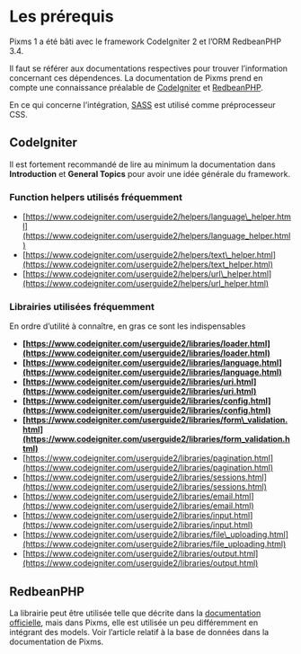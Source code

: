 # Les prérequis

Pixms 1 a été bâti avec le framework CodeIgniter 2 et l’ORM RedbeanPHP 3.4.

Il faut se référer aux documentations respectives pour trouver l’information concernant ces dépendences. La documentation de Pixms prend en compte une connaissance préalable de [CodeIgniter](https://www.codeigniter.com/userguide2/) et [RedbeanPHP](http://www.redbeanphp.com/manual3_0/index.php?p=/manual3_0/welcome).

En ce qui concerne l’intégration, [SASS](https://sass-lang.com/documentation/file.SASS_REFERENCE.html) est utilisé comme préprocesseur CSS.

CodeIgniter
-----------

Il est fortement recommandé de lire au minimum la documentation dans **Introduction** et **General Topics** pour avoir une idée générale du framework.

### Function helpers utilisés fréquemment

*   [https://www.codeigniter.com/userguide2/helpers/language\_helper.html](https://www.codeigniter.com/userguide2/helpers/language_helper.html)
*   [https://www.codeigniter.com/userguide2/helpers/text\_helper.html](https://www.codeigniter.com/userguide2/helpers/text_helper.html)
*   [https://www.codeigniter.com/userguide2/helpers/url\_helper.html](https://www.codeigniter.com/userguide2/helpers/url_helper.html)

### Librairies utilisées fréquemment

En ordre d’utilité à connaître, en gras ce sont les indispensables

*   **[https://www.codeigniter.com/userguide2/libraries/loader.html](https://www.codeigniter.com/userguide2/libraries/loader.html)**
*   **[https://www.codeigniter.com/userguide2/libraries/language.html](https://www.codeigniter.com/userguide2/libraries/language.html)**
*   **[https://www.codeigniter.com/userguide2/libraries/uri.html](https://www.codeigniter.com/userguide2/libraries/uri.html)**
*   **[https://www.codeigniter.com/userguide2/libraries/config.html](https://www.codeigniter.com/userguide2/libraries/config.html)**
*   **[https://www.codeigniter.com/userguide2/libraries/form\_validation.html](https://www.codeigniter.com/userguide2/libraries/form_validation.html)**
*   [https://www.codeigniter.com/userguide2/libraries/pagination.html](https://www.codeigniter.com/userguide2/libraries/pagination.html)
*   [https://www.codeigniter.com/userguide2/libraries/sessions.html](https://www.codeigniter.com/userguide2/libraries/sessions.html)
*   [https://www.codeigniter.com/userguide2/libraries/email.html](https://www.codeigniter.com/userguide2/libraries/email.html)
*   [https://www.codeigniter.com/userguide2/libraries/input.html](https://www.codeigniter.com/userguide2/libraries/input.html)
*   [https://www.codeigniter.com/userguide2/libraries/file\_uploading.html](https://www.codeigniter.com/userguide2/libraries/file_uploading.html)
*   [https://www.codeigniter.com/userguide2/libraries/output.html](https://www.codeigniter.com/userguide2/libraries/output.html)

RedbeanPHP
----------

La librairie peut être utilisée telle que décrite dans la [documentation officielle](http://www.redbeanphp.com/manual3_0/index.php?p=/manual3_0/welcome), mais dans Pixms, elle est utilisée un peu différemment en intégrant des models. Voir l’article relatif à la base de données dans la documentation de Pixms.